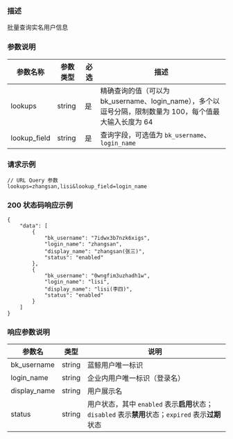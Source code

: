 ### 描述

批量查询实名用户信息

### 参数说明

| 参数名称         | 参数类型   | 必选 | 描述                                                                 |
|--------------|--------|----|--------------------------------------------------------------------|
| lookups      | string | 是  | 精确查询的值（可以为 bk_username、login_name），多个以逗号分隔，限制数量为 100，每个值最大输入长度为 64 |
| lookup_field | string | 是  | 查询字段，可选值为 `bk_username`、`login_name`                               |

### 请求示例

```
// URL Query 参数
lookups=zhangsan,lisi&lookup_field=login_name
```

### 200 状态码响应示例

```json5
{
    "data": [
        {
            "bk_username": "7idwx3b7nzk6xigs",
            "login_name": "zhangsan",
            "display_name": "zhangsan(张三)",
            "status": "enabled"
        },
        {
            "bk_username": "0wngfim3uzhadh1w",
            "login_name": "lisi",
            "display_name": "lisi(李四)",
            "status": "enabled"
        }
    ]
}
```

### 响应参数说明

| 参数名          | 类型     | 说明                                                                      |
|--------------|--------|-------------------------------------------------------------------------|
| bk_username  | string | 蓝鲸用户唯一标识                                                                |
| login_name   | string | 企业内用户唯一标识（登录名）                                                          |
| display_name | string | 用户展示名                                                                   |
| status       | string | 用户状态，其中 `enabled` 表示**启用**状态；`disabled` 表示**禁用**状态；`expired` 表示**过期**状态 |
